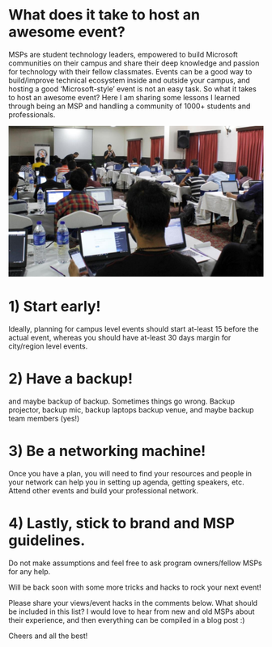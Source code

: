 # What does it take to host an awesome event?

MSPs are student technology leaders, empowered to build Microsoft communities on their campus and share their deep knowledge and passion for technology with their fellow classmates. Events can be a good way to build/improve technical ecosystem inside and outside your campus, and hosting a good ‘Microsoft-style’ event is not an easy task. So what it takes to host an awesome event? Here I am sharing some lessons I learned through being an MSP and handling a community of 1000+ students and professionals.

![tech-event](https://raw.githubusercontent.com/yashrajnayak/awesome-event/master/mstcindore.JPG)


# 1) Start early!
Ideally, planning for campus level events should start at-least 15 before the actual event, whereas you should have at-least 30 days margin for city/region level events.

# 2) Have a backup! 
and maybe backup of backup. Sometimes things go wrong. Backup projector, backup mic, backup laptops backup venue, and maybe backup team members (yes!)

# 3) Be a networking machine! 
Once you have a plan, you will need to find your resources and people in your network can help you in setting up agenda, getting speakers, etc. Attend other events and build your professional network.

# 4) Lastly, stick to brand and MSP guidelines. 
Do not make assumptions and feel free to ask program owners/fellow MSPs for any help. 

Will be back soon with some more tricks and hacks to rock your next event!

Please share your views/event hacks in the comments below. What should be included in this list? I would love to hear from new and old MSPs about their experience, and then everything can be compiled in a blog post :)

Cheers and all the best!
